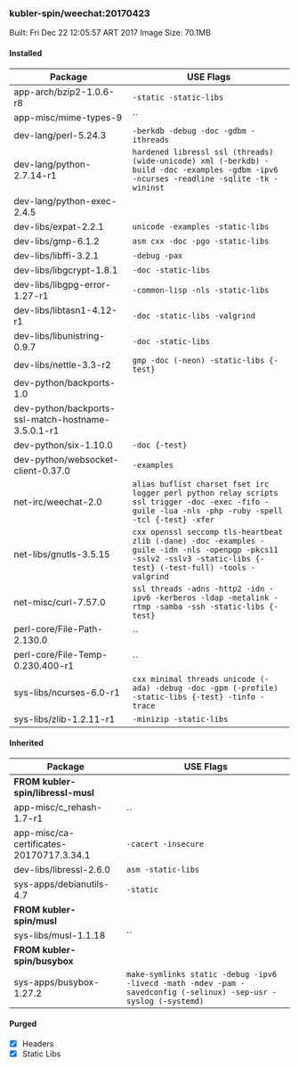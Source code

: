### kubler-spin/weechat:20170423

Built: Fri Dec 22 12:05:57 ART 2017
Image Size: 70.1MB

#### Installed
Package | USE Flags
--------|----------
app-arch/bzip2-1.0.6-r8 | `-static -static-libs`
app-misc/mime-types-9 | ``
dev-lang/perl-5.24.3 | `-berkdb -debug -doc -gdbm -ithreads`
dev-lang/python-2.7.14-r1 | `hardened libressl ssl (threads) (wide-unicode) xml (-berkdb) -build -doc -examples -gdbm -ipv6 -ncurses -readline -sqlite -tk -wininst`
dev-lang/python-exec-2.4.5 | ` `
dev-libs/expat-2.2.1 | `unicode -examples -static-libs`
dev-libs/gmp-6.1.2 | `asm cxx -doc -pgo -static-libs`
dev-libs/libffi-3.2.1 | `-debug -pax`
dev-libs/libgcrypt-1.8.1 | `-doc -static-libs`
dev-libs/libgpg-error-1.27-r1 | `-common-lisp -nls -static-libs`
dev-libs/libtasn1-4.12-r1 | `-doc -static-libs -valgrind`
dev-libs/libunistring-0.9.7 | `-doc -static-libs`
dev-libs/nettle-3.3-r2 | `gmp -doc (-neon) -static-libs {-test}`
dev-python/backports-1.0 | ` `
dev-python/backports-ssl-match-hostname-3.5.0.1-r1 | ` `
dev-python/six-1.10.0 | `-doc {-test}`
dev-python/websocket-client-0.37.0 | `-examples`
net-irc/weechat-2.0 | `alias buflist charset fset irc logger perl python relay scripts ssl trigger -doc -exec -fifo -guile -lua -nls -php -ruby -spell -tcl {-test} -xfer`
net-libs/gnutls-3.5.15 | `cxx openssl seccomp tls-heartbeat zlib (-dane) -doc -examples -guile -idn -nls -openpgp -pkcs11 -sslv2 -sslv3 -static-libs {-test} (-test-full) -tools -valgrind`
net-misc/curl-7.57.0 | `ssl threads -adns -http2 -idn -ipv6 -kerberos -ldap -metalink -rtmp -samba -ssh -static-libs {-test}`
perl-core/File-Path-2.130.0 | ``
perl-core/File-Temp-0.230.400-r1 | ``
sys-libs/ncurses-6.0-r1 | `cxx minimal threads unicode (-ada) -debug -doc -gpm (-profile) -static-libs {-test} -tinfo -trace`
sys-libs/zlib-1.2.11-r1 | `-minizip -static-libs`
#### Inherited
Package | USE Flags
--------|----------
**FROM kubler-spin/libressl-musl** |
app-misc/c_rehash-1.7-r1 | ``
app-misc/ca-certificates-20170717.3.34.1 | `-cacert -insecure`
dev-libs/libressl-2.6.0 | `asm -static-libs`
sys-apps/debianutils-4.7 | `-static`
**FROM kubler-spin/musl** |
sys-libs/musl-1.1.18 | ``
**FROM kubler-spin/busybox** |
sys-apps/busybox-1.27.2 | `make-symlinks static -debug -ipv6 -livecd -math -mdev -pam -savedconfig (-selinux) -sep-usr -syslog (-systemd)`
#### Purged
- [x] Headers
- [x] Static Libs
